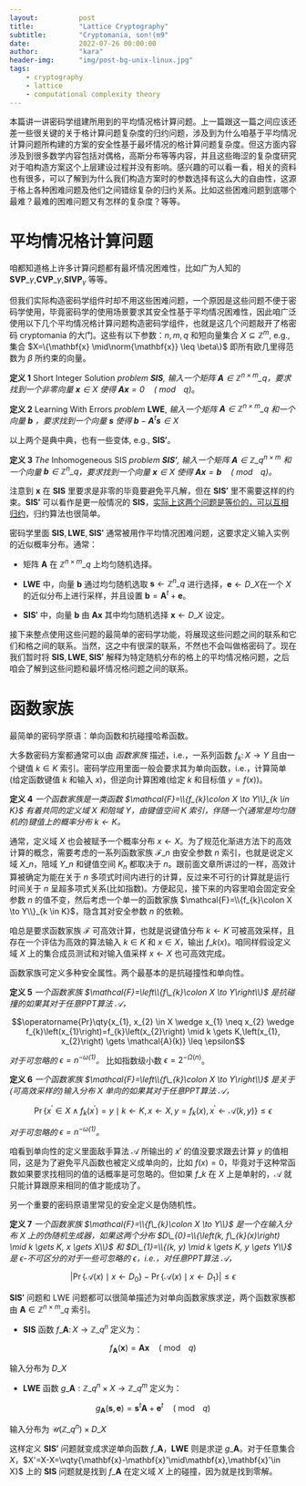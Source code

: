 ```yaml
---
layout:          post
title:           "Lattice Cryptography"
subtitle:        "Cryptomania, son!(m9"
date:            2022-07-26 00:00:00
author:          "kara"
header-img:      "img/post-bg-unix-linux.jpg"
tags:
    - cryptography
    - lattice
    - computational complexity theory
---
```


本篇讲一讲密码学组建所用到的平均情况格计算问题。上一篇跟这一篇之间应该还差一些很关键的关于格计算问题复杂度的归约问题，涉及到为什么咱基于平均情况计算问题所构建的方案的安全性基于最坏情况的格计算问题复杂度。但这方面内容涉及到很多数学内容包括对偶格，高斯分布等等内容，并且这些晦涩的复杂度研究对于咱构造方案这个上层建设过程并没有影响。感兴趣的可以看一看，相关的资料也有很多，可以了解到为什么我们构造方案时的参数选择有这么大的自由性，这源于格上各种困难问题及他们之间错综复杂的归约关系。比如这些困难问题到底哪个最难？最难的困难问题又有怎样的复杂度？等等。

# 平均情况格计算问题

咱都知道格上许多计算问题都有最坏情况困难性，比如广为人知的 $\mathbf{SVP}\_{\gamma}$,$\mathbf{CVP}\_{\gamma}$,$\mathbf{SIVP}_{\gamma}$ 等等。

但我们实际构造密码学组件时却不用这些困难问题，一个原因是这些问题不便于密码学使用，毕竟密码学的使用场景要求其安全性基于平均情况困难性，因此咱广泛使用以下几个平均情况格计算问题构造密码学组件，也就是这几个问题敲开了格密码 cryptomania 的大门。这些有以下参数：$n,m,q$ 和短向量集合 $X\subseteq\mathbb{Z}^m$, e.g., 集合 $X=\{\mathbf{x} \mid\norm{\mathbf{x}} \leq \beta\}$ 即所有欧几里得范数为 $\beta$ 所约束的向量。

**定义 1** Short Integer Solution _problem $\mathbf{SIS}$, 输入一个矩阵 $\mathbf{A} \in \mathbb{Z}^{n\times m}\_{q}$，要求找到一个非零向量 $\mathbf{x}\in X$ 使得 $\mathbf{A x}=0 \quad(\bmod\enspace q)$_。

**定义 2** Learning With Errors _problem_ $\mathbf{LWE}$, _输入一个矩阵 $\mathbf{A} \in \mathbb{Z}^{n\times m}\_{q}$ 和一个向量 $\mathbf{b}$ ，要求找到一个向量 $\mathbf{s}$ 使得 $\mathbf{b}-\mathbf{A}^{t}\mathbf{s}\in X$_

以上两个是典中典，也有一些变体, e.g., $\mathbf{SIS'}$。

**定义 3** _The_ Inhomogeneous SIS _problem  $\mathbf{SIS'}$, 输入一个矩阵 $\mathbf{A} \in \mathbb{Z}\_{q}^{n\times m}$ 和一个向量 $\mathbf{b}\in \mathbb{Z}^{n}\_{q}$，要求找到一个向量 $\mathbf{x}\in X$ 使得 $\mathbf{A x}=\mathbf{b} \quad(\bmod\enspace q)$。_

注意到 $\mathbf{x}$ 在 $\mathbf{SIS}$ 里要求是非零的毕竟要避免平凡解，但在 $\mathbf{SIS'}$ 里不需要这样的约束。$\mathbf{SIS'}$ 可以看作是更一般情况的 $\mathbf{SIS}$，[实际上这两个问题是等价的，可以互相归约](https://crypto.stackexchange.com/questions/87097/the-equivalence-of-sis-and-isisinhomogeneous-sis)，归约算法也很简单。

密码学里面 $\mathbf{SIS},\mathbf{LWE},\mathbf{SIS'}$ 通常被用作平均情况困难问题，这要求定义输入实例的近似概率分布。通常：

* 矩阵 $\mathbf{A}$ 在 $\mathbb{Z}^{n\times m}\_{q}$ 上均匀随机选择。

* $\mathbf{LWE}$ 中，向量 $\mathbf{b}$ 通过均匀随机选取 $\mathbf{s}\gets \mathbb{Z}^n\_{q}$ 进行选择，$\mathbf{e}\gets D\_{X}$在一个 $X$ 的近似分布上进行采样，并且设置 $\mathbf{b}=\mathbf{A}^{t}+\mathbf{e}$。

* $\mathbf{SIS'}$ 中，向量 $\mathbf{b}$ 由 $\mathbf{Ax}$ 其中均匀随机选择 $\mathbf{x}\gets D\_{X}$ 设定。

接下来整点使用这些问题的最简单的密码学功能，将展现这些问题之间的联系和它们和格之间的联系。当然，这之中有很深的联系，不然也不会叫做格密码了。现在我们暂时将 $\mathbf{SIS},\mathbf{LWE},\mathbf{SIS'}$ 解释为特定随机分布的格上的平均情况格问题，之后咱会了解到这些问题和最坏情况格问题之间的联系。

# 函数家族

最简单的密码学原语：单向函数和抗碰撞哈希函数。

大多数密码方案都通常可以由 _函数家族_ 描述，i.e.，一系列函数 $f_{k}\colon X\to Y$ 且由一个键值 $k\in K$ 索引。密码学应用里面一般会要求其为单向函数，i.e.，计算简单(给定函数键值 $k$ 和输入 $x$)，但逆向计算困难(给定 $k$ 和目标值 $y=f(x)$)。

**定义 4** *一个函数家族是一类函数 $\mathcal{F}=\\{f_{k}\colon X \to Y\\}_{k \in K}$ 有着共同的定义域 $X$ 和陪域 $Y$，由键值空间 $K$ 索引，伴随一个(通常是均匀随机的)键值上的概率分布 $k\gets K$。*

通常，定义域 $X$ 也会被赋予一个概率分布 $x\gets X$。为了规范化渐进方法下的高效计算的概念，需要考虑的一系列函数家族 $\mathcal{F}\_n$ 由安全参数 $n$ 索引，也就是说定义域 $X\_n$，陪域 $Y\_n$ 和键值空间 $K_{n}$ 都取决于 $n$。跟前面文章所讲过的一样，高效计算被确定为能在关于 $n$ 多项式时间内进行的计算，反过来不可行的计算就是运行时间关于 $n$ 呈超多项式关系(比如指数)。方便起见，接下来的内容里咱会固定安全参数 $n$ 的值不变，然后考虑一个单一的函数家族 $\mathcal{F}=\\{f_{k}\colon X \to Y\\}_{k \in K}$，隐含其对安全参数 $n$ 的依赖。

咱总是要求函数家族 $\mathcal{F}$ 可高效计算，也就是说键值分布 $k\gets K$ 可被高效采样，且存在一个评估为高效的算法输入 $k\in K$ 和 $x\in X$，输出 $f\_k(x)$。咱同样假设定义域 $X$ 上的集合成员测试和对输入值采样 $x\gets X$ 也可高效完成。

函数家族可定义多种安全属性。两个最基本的是抗碰撞性和单向性。

**定义 5** *一个函数家族 $\mathcal{F}=\left\\{f\_{k}\colon X \to Y\right\\}$ 是抗碰撞的如果其对于任意PPT算法 $\mathcal{A}$，*

$$\operatorname{Pr}\qty{x_{1}, x_{2} \in X \wedge x_{1} \neq x_{2} \wedge f_{k}\left(x_{1}\right)=f_{k}\left(x_{2}\right) \mid k \gets K,\left(x_{1}, x_{2}\right) \gets \mathcal{A}(k)} \leq \epsilon$$

*对于可忽略的 $\epsilon=n^{-\omega(1)}$。* 比如指数级小数 $\epsilon=2^{-\Omega(n)}$。

**定义 6** *一个函数家族 $\mathcal{F}=\left\\{f\_{k}\colon X \to Y\right\\}$ 是关于(可高效采样的)输入分布 $X$ 单向的如果其对于任意PPT算法 $\mathcal{A}$，*

$$\operatorname{Pr}\left\{x^{\prime} \in X \wedge f_{k}\left(x^{\prime}\right)=y \mid k \gets K, x \gets X, y=f_{k}(x), x^{\prime} \gets \mathcal{A}(k, y)\right\} \leq \epsilon$$

*对于可忽略的 $\epsilon=n^{-\omega(1)}$。*

咱看到单向性的定义里面敌手算法 $\mathcal{A}$ 所输出的 $x'$ 的值没要求跟去计算 $y$ 的值相同，这是为了避免平凡函数也被定义成单向的，比如 $f(x)=0$，毕竟对于这种常函数如果要求找相同的值的话概率是可忽略的。但如果 $f\_k$ 在 $X$ 上是单射的，$\mathcal{A}$ 就只能计算跟原来相同的值才能成功了。

另一个重要的密码原语里常见的安全定义是伪随机性。

**定义 7** *一个函数家族 $\mathcal{F}=\\{f\_{k}\colon X \to Y\\}$ 是一个在输入分布 $X$ 上的伪随机生成器，如果这两个分布 $D\_{0}=\\{\left(k, f\_{k}(x)\right) \mid k \gets K, x \gets X\\}$ 和 $D\_{1}=\\{(k, y) \mid k \gets K, y \gets Y\\}$ 是 $\epsilon$-不可区分的对于一些可忽略的 $\epsilon$，i.e.，对任意PPT算法 $\mathcal{A}$，*

$$\left|\operatorname{Pr}\left\{\mathcal{A}(x) \mid x \leftarrow D_{0}\right\}-\operatorname{Pr}\left\{\mathcal{A}(x) \mid x \leftarrow D_{1}\right\}\right| \leq \epsilon$$

$\mathbf{SIS'}$ 问题和 $\mathrm{LWE}$ 问题都可以很简单描述为对单向函数家族求逆，两个函数家族都由 $\mathbf{A} \in \mathbb{Z}^{n\times m}\_{q}$ 索引。

* $\mathbf{SIS}$ 函数 $f\_{\mathbf{A}} \colon X \to \mathbb{Z}\_{q}^{n}$ 定义为：

$$f_{\mathbf{A}}(\mathbf{x})=\mathbf{A} \mathbf{x} \quad(\bmod \enspace q)$$

输入分布为 $D\_{X}$

* $\mathbf{LWE}$ 函数 $g\_{\mathbf{A}}: \mathbb{Z}\_{q}^{n} \times X \rightarrow \mathbb{Z}\_{q}^{m}$ 定义为：

$$g_{\mathbf{A}}(\mathbf{s}, \mathbf{e})=\mathbf{s}^{t} \mathbf{A}+\mathbf{e}^{t} \quad(\bmod\enspace q)$$

输入分布为 $\mathcal{U}\left(\mathbb{Z}\_{q}^{n}\right) \times D\_{X}$

这样定义 $\mathbf{SIS'}$ 问题就变成求逆单向函数 $f\_{\mathbf{A}}$，$\mathbf{LWE}$ 则是求逆 $g\_{\mathbf{A}}$。对于任意集合 $X$，$X'=X-X=\vqty{\mathbf{x}-\mathbf{x}'\mid\mathbf{x},\mathbf{x}'\in X}$ 上的 $\mathbf{SIS}$ 问题就是找到 $f\_{\mathbf{A}}$ 在定义域 $X$ 上的碰撞，因为就是找到零解。